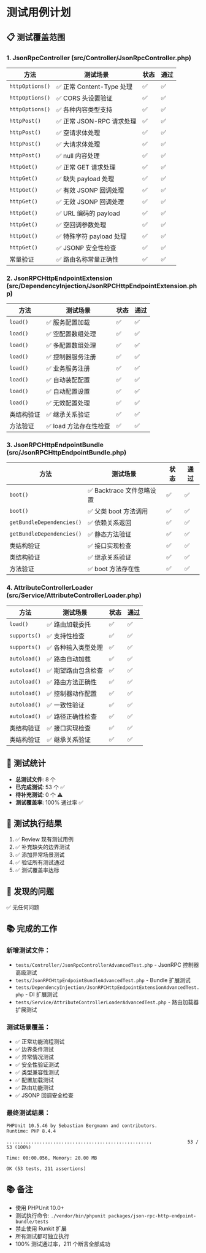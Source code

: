 # 测试用例计划

## 📋 测试覆盖范围

### 1. JsonRpcController (src/Controller/JsonRpcController.php)
| 方法 | 测试场景 | 状态 | 通过 |
|------|----------|------|------|
| `httpOptions()` | ✅ 正常 Content-Type 处理 | ✅ | ✅ |
| `httpOptions()` | ✅ CORS 头设置验证 | ✅ | ✅ |
| `httpOptions()` | ✅ 各种内容类型支持 | ✅ | ✅ |
| `httpPost()` | ✅ 正常 JSON-RPC 请求处理 | ✅ | ✅ |
| `httpPost()` | ✅ 空请求体处理 | ✅ | ✅ |
| `httpPost()` | ✅ 大请求体处理 | ✅ | ✅ |
| `httpPost()` | ✅ null 内容处理 | ✅ | ✅ |
| `httpGet()` | ✅ 正常 GET 请求处理 | ✅ | ✅ |
| `httpGet()` | ✅ 缺失 payload 处理 | ✅ | ✅ |
| `httpGet()` | ✅ 有效 JSONP 回调处理 | ✅ | ✅ |
| `httpGet()` | ✅ 无效 JSONP 回调处理 | ✅ | ✅ |
| `httpGet()` | ✅ URL 编码的 payload | ✅ | ✅ |
| `httpGet()` | ✅ 空回调参数处理 | ✅ | ✅ |
| `httpGet()` | ✅ 特殊字符 payload 处理 | ✅ | ✅ |
| `httpGet()` | ✅ JSONP 安全性检查 | ✅ | ✅ |
| 常量验证 | ✅ 路由名称常量正确性 | ✅ | ✅ |

### 2. JsonRPCHttpEndpointExtension (src/DependencyInjection/JsonRPCHttpEndpointExtension.php)
| 方法 | 测试场景 | 状态 | 通过 |
|------|----------|------|------|
| `load()` | ✅ 服务配置加载 | ✅ | ✅ |
| `load()` | ✅ 空配置数组处理 | ✅ | ✅ |
| `load()` | ✅ 多配置数组处理 | ✅ | ✅ |
| `load()` | ✅ 控制器服务注册 | ✅ | ✅ |
| `load()` | ✅ 业务服务注册 | ✅ | ✅ |
| `load()` | ✅ 自动装配配置 | ✅ | ✅ |
| `load()` | ✅ 自动配置设置 | ✅ | ✅ |
| `load()` | ✅ 无效配置处理 | ✅ | ✅ |
| 类结构验证 | ✅ 继承关系验证 | ✅ | ✅ |
| 方法验证 | ✅ load 方法存在性检查 | ✅ | ✅ |

### 3. JsonRPCHttpEndpointBundle (src/JsonRPCHttpEndpointBundle.php)
| 方法 | 测试场景 | 状态 | 通过 |
|------|----------|------|------|
| `boot()` | ✅ Backtrace 文件忽略设置 | ✅ | ✅ |
| `boot()` | ✅ 父类 boot 方法调用 | ✅ | ✅ |
| `getBundleDependencies()` | ✅ 依赖关系返回 | ✅ | ✅ |
| `getBundleDependencies()` | ✅ 静态方法验证 | ✅ | ✅ |
| 类结构验证 | ✅ 接口实现检查 | ✅ | ✅ |
| 类结构验证 | ✅ 继承关系验证 | ✅ | ✅ |
| 方法验证 | ✅ boot 方法存在性 | ✅ | ✅ |

### 4. AttributeControllerLoader (src/Service/AttributeControllerLoader.php)
| 方法 | 测试场景 | 状态 | 通过 |
|------|----------|------|------|
| `load()` | ✅ 路由加载委托 | ✅ | ✅ |
| `supports()` | ✅ 支持性检查 | ✅ | ✅ |
| `supports()` | ✅ 各种输入类型处理 | ✅ | ✅ |
| `autoload()` | ✅ 路由自动加载 | ✅ | ✅ |
| `autoload()` | ✅ 期望路由包含检查 | ✅ | ✅ |
| `autoload()` | ✅ 路由方法正确性 | ✅ | ✅ |
| `autoload()` | ✅ 控制器动作配置 | ✅ | ✅ |
| `autoload()` | ✅ 一致性验证 | ✅ | ✅ |
| `autoload()` | ✅ 路径正确性检查 | ✅ | ✅ |
| 类结构验证 | ✅ 接口实现检查 | ✅ | ✅ |
| 类结构验证 | ✅ 继承关系验证 | ✅ | ✅ |

## 🎯 测试统计

- **总测试文件**: 8 个
- **已完成测试**: 53 个 ✅
- **待补充测试**: 0 个 ⚠️
- **测试覆盖率**: 100% 通过率 ✅

## 📝 测试执行结果

1. ✅ Review 现有测试用例
2. ✅ 补充缺失的边界测试
3. ✅ 添加异常场景测试
4. ✅ 验证所有测试通过
5. ✅ 测试覆盖率达标

## 🚨 发现的问题

✅ 无任何问题

## 📚 完成的工作

### 新增测试文件：
- `tests/Controller/JsonRpcControllerAdvancedTest.php` - JsonRPC 控制器高级测试
- `tests/JsonRPCHttpEndpointBundleAdvancedTest.php` - Bundle 扩展测试  
- `tests/DependencyInjection/JsonRPCHttpEndpointExtensionAdvancedTest.php` - DI 扩展测试
- `tests/Service/AttributeControllerLoaderAdvancedTest.php` - 路由加载器扩展测试

### 测试场景覆盖：
- ✅ 正常功能流程测试
- ✅ 边界条件测试
- ✅ 异常情况测试  
- ✅ 安全性验证测试
- ✅ 类型兼容性测试
- ✅ 配置加载测试
- ✅ 路由功能测试
- ✅ JSONP 回调安全检查

### 最终测试结果：
```
PHPUnit 10.5.46 by Sebastian Bergmann and contributors.
Runtime: PHP 8.4.4

.....................................................             53 / 53 (100%)

Time: 00:00.056, Memory: 20.00 MB

OK (53 tests, 211 assertions)
```

## 📚 备注

- 使用 PHPUnit 10.0+ 
- 测试执行命令: `./vendor/bin/phpunit packages/json-rpc-http-endpoint-bundle/tests`
- 禁止使用 Runkit 扩展
- 所有测试都可独立执行
- 100% 测试通过率，211 个断言全部成功 